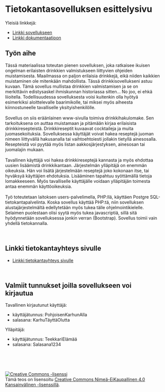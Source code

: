 # Tietokantasovelluksen esittelysivu

Yleisiä linkkejä:

* [Linkki sovellukseen](http://mevidjes.users.cs.helsinki.fi/tsoha/)
* [Linkki dokumentaatioon](https://github.com/mevid93/Tsoha-Bootstrap/blob/master/doc/dokumentaatio.pdf)

## Työn aihe

Tässä materiaalissa toteutan pienen sovelluksen, joka ratkaisee ikuisen ongelman erilaisten
drinkkien valmistukseen liittyvien ohjeiden muistamisesta. Maailmassa on paljon erilaisia drinkkejä,
eikä niiden kaikkien muistaminen ole mitenkään mahdollista. Tässä drinkkisovellukseni astuu
kuvaan. Tämä sovellus mullistaa drinkkien valmistamisen ja se on merkittävin edistysaskel
ihmiskunnan historiassa sitten… No joo, ei ehkä liioitella. Todellisuudessa sovelluksesta voisi
kuitenkin olla hyötyä esimerkiksi aloittelevalle baarimikolle, tai miksei myös aiheesta
kiinnostuneelle tavalliselle yksityishenkilölle.
<br />
<br />
Sovellus on siis eräänlainen www-sivulla toimiva drinkkihakulomake. Sen tarkoituksena on auttaa
muistamaan ja pitämään kirjaa erilaisista drinkkiresepteistä. Drinkkireseptit kuvaavat cocktaileja ja
muita juomasekoituksia. Sovelluksessa käyttäjät voivat hakea reseptejä juoman nimeen liittyvällä
hakusanalla tai vaihtoehtoiesti jollakin tietyllä ainesosalla. Resepteistä voi pyytää myös listan
aakkosjärjestyksen, ainesosan tai juomalajin mukaan.
<br />
<br />
Tavallinen käyttäjä voi hakea drinkkireseptejä kannasta ja myös ehdottaa uusien lisäämistä
drinkkikantaan. Järjestelmän ylläpitäjä on enemmän oikeuksia. Hän voi lisätä järjestelmään
reseptejä joko kokonaan itse, tai hyväksyä käyttäjien ehdotuksia. Lisääminen tapahtuu syöttämällä
tietoja lomakkeeseen. Myös tavalliselle käyttäjälle voidaan ylläpitäjän toimesta antaa enemmän
käyttöoikeuksia.
<br />
<br />
Työ toteutetaan laitoksen users-palvelimella, PHP:llä, käyttäen Postgre SQL-tietokantapalvelinta.
Koska sovellus käyttää PHP:tä, niin sovelluksen alustajärjestelmältä edellytetään myös tukea tälle
ohjelmointikielelle. Selaimen puolestaan olisi syytä myös tukea javascriptiä, sillä sitä hyödynnetään
sovelluksessa jonkin verran (Bootstrap). Sovellus toimii vain yhdellä tietokannalla. 

<br />

## Linkki tietokantayhteys sivulle

* [Linkki tietokantayhteys sivulle](http://mevidjes.users.cs.helsinki.fi/tsoha/tietokantayhteys)

<br />

## Valmiit tunnukset joilla sovellukseen voi kirjautua

Tavallinen kirjautunut käyttäjä:
- käyttäjätunnus: PohjoisenKarhunAlla
- salasana: KarhuTäyttäOlutta

Ylläpitäjä:
- käyttäjätunnus: TeekkariElämää
- salasana: Salasana1234

<br />
<br />
<br />

<a rel="license" href="http://creativecommons.org/licenses/by-nc/4.0/"><img alt="Creative Commons -lisenssi" style="border-width:0" src="https://i.creativecommons.org/l/by-nc/4.0/88x31.png" /></a><br />Tämä teos on lisensoitu <a rel="license" href="http://creativecommons.org/licenses/by-nc/4.0/">Creative Commons Nimeä-EiKaupallinen 4.0 Kansainvälinen -lisenssillä</a>.
